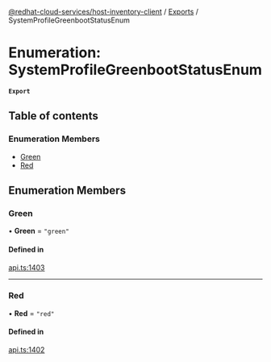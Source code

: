 [@redhat-cloud-services/host-inventory-client](../README.md) / [Exports](../modules.md) / SystemProfileGreenbootStatusEnum

# Enumeration: SystemProfileGreenbootStatusEnum

**`Export`**

## Table of contents

### Enumeration Members

- [Green](SystemProfileGreenbootStatusEnum.md#green)
- [Red](SystemProfileGreenbootStatusEnum.md#red)

## Enumeration Members

### Green

• **Green** = ``"green"``

#### Defined in

[api.ts:1403](https://github.com/RedHatInsights/javascript-clients/blob/master/packages/host-inventory/api.ts#L1403)

___

### Red

• **Red** = ``"red"``

#### Defined in

[api.ts:1402](https://github.com/RedHatInsights/javascript-clients/blob/master/packages/host-inventory/api.ts#L1402)
